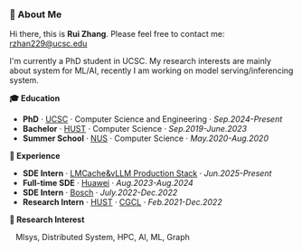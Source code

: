 ### 👋 About Me
Hi there, this is **Rui Zhang**. Please feel free to contact me: rzhan229@ucsc.edu

I'm currently a PhD student in UCSC. My research interests are mainly about system for ML/AI, recently I am working on model serving/inferencing system. 

**:mortar_board: Education** 
- **PhD** · [UCSC](https://engineering.ucsc.edu) · Computer Science and Engineering · *Sep.2024-Present*
- **Bachelor** · [HUST](https://hust.edu.cn/) · Computer Science · *Sep.2019-June.2023*
- **Summer School** · [NUS](https://www.nus.edu.sg/) · Computer Science · *May.2020-Aug.2020*

**:city_sunrise: Experience**
- **SDE Intern** · [LMCache&vLLM Production Stack](https://github.com/LMCache/LMCache) · *Jun.2025-Present*
- **Full-time SDE** · [Huawei](https://www.huawei.com/en/) · *Aug.2023-Aug.2024*
- **SDE Intern** · [Bosch](https://www.bosch.com/) · *July.2022-Dec.2022*
- **Research Intern** · [HUST](https://hust.edu.cn/) · [CGCL](http://grid.hust.edu.cn/) · *Feb.2021-Dec.2022*

**🔬 Research Interest**

&ensp; Mlsys, Distributed System, HPC, AI, ML, Graph

<!--
**zerofishnoodles/zerofishnoodles** is a ✨ _special_ ✨ repository because its `README.md` (this file) appears on your GitHub profile.

Here are some ideas to get you started:

- 🔭 I’m currently working on ...
- 🌱 I’m currently learning ...
- 👯 I’m looking to collaborate on ...
- 🤔 I’m looking for help with ...
- 💬 Ask me about ...
- 📫 How to reach me: ...
- 😄 Pronouns: ...
- ⚡ Fun fact: ...
-->
